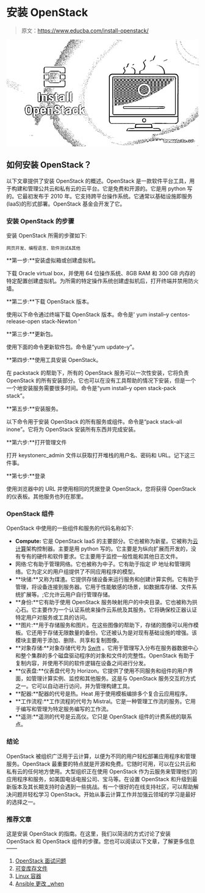 # 安装 OpenStack

> 原文：<https://www.educba.com/install-openstack/>

![Install OpenStack](img/251ac952a445a171235c329038df9c8f.png)



## 如何安装 OpenStack？

以下文章提供了安装 OpenStack 的概述。OpenStack 是一款软件平台工具，用于构建和管理公共云和私有云的云平台。它是免费和开源的。它是用 python 写的。它最初发布于 2010 年。它支持跨平台操作系统。它通常以基础设施即服务(IaaS)的形式部署。OpenStack 基金会开发了它。

### 安装 OpenStack 的步骤

安装 OpenStack 所需的步骤如下:

<small>网页开发、编程语言、软件测试&其他</small>

**第一步:**安装虚拟箱或创建虚拟机。

下载 Oracle virtual box，并使用 64 位操作系统、8GB RAM 和 300 GB 内存的特定配置创建虚拟机。为所需的特定操作系统创建虚拟机后，打开终端并禁用防火墙。

**第二步:**下载 OpenStack 版本。

使用以下命令通过终端下载 OpenStack 版本。命令是' yum install–y centos-release-open stack-Newton '

**第三步:**更新包。

使用下面的命令更新软件包。命令是“yum update–y”。

**第四步:**使用工具安装 OpenStack。

在 packstack 的帮助下，所有的 OpenStack 服务可以一次性安装，它将负责 OpenStack 的所有安装部分。它也可以在没有工具帮助的情况下安装，但是一个一个地安装服务需要很多时间。命令是“yum install–y open stack-pack stack”。

**第五步:**安装服务。

以下命令用于安装 OpenStack 的所有服务或组件。命令是“pack stack–all inone”。它将为 OpenStack 安装所有东西并完成安装。

**第六步:**打开管理文件

打开 keystonerc_admin 文件以获取打开堆栈的用户名、密码和 URL。记下这三件事。

**第七步:**登录

使用浏览器中的 URL 并使用相同的凭据登录 OpenStack，您将获得 OpenStack 的仪表板。其他服务也列在那里。

### OpenStack 组件

OpenStack 中使用的一些组件和服务的代码名称如下:

*   **Compute:** 它是 OpenStack IaaS 的主要部分。它也被称为新星。它被称为[云计算](https://www.educba.com/example-of-cloud-computing/)架构控制器。主要是用 python 写的。它主要是为纵向扩展而开发的，没有专有的硬件和软件要求。它主要用于监控一般性能和其他日志文件。
*   网络:它有助于管理网络。它也被称为中子。它有助于指定 IP 地址和管理网络。它为定义的用户组提供了不同应用程序的模型。
*   **块储:**又称为煤渣。它提供存储设备来运行服务和创建计算实例。它有助于管理，将设备连接到服务器。它用于性能敏感的场景，如数据库存储、文件系统扩展等。;它允许云用户自行管理存储。
*   **身份:**它有助于使用 OpenStack 服务映射用户的中央目录。它也被称为拱心石。它主要作为一个认证系统来操作云系统及其服务。它将确保校正器认证特定用户对服务或工具的访问。
*   **图片:**用于存储服务和图片。在这些图像的帮助下，存储的图像可以用作模板。它还用于存储无限数量的备份。它还被认为是对现有基础设施的增强。该模块主要用于添加、删除、共享和复制图像。
*   **对象存储:**对象存储代号为 [Swift](https://www.educba.com/install-swift/) 。它用于管理写入分布在服务器数据中心和整个集群的多个磁盘驱动程序的对象和文件的完整性。OpenStack 有助于复制内容，并使用不同的软件逻辑在设备之间进行分发。
*   **仪表盘:**仪表盘代号为 Horizon。它提供了使用不同服务和组件的用户界面，如管理计算实例、监控和其他服务。这是与 OpenStack 服务交互的方式之一。它可以自动进行访问，并为管理构建工具。
*   **配器:**配器的代号是热。Heat 用于使用模板编排多个复合云应用程序。
*   **工作流程:**工作流程的代号为 Mistral。它是一种管理工作流的服务。它用于编写和管理为特定服务编写的工作流。
*   **遥测:**遥测的代号是云高仪。它只是 OpenStack 组件的计费系统的联系点。

### 结论

OpenStack 被组织广泛用于云计算，以便为不同的用户轻松部署应用程序和管理服务。OpenStack 最重要的特点就是开源和免费。它随时可用，可以在公共云和私有云的任何地方使用。大型组织正在使用 OpenStack 作为云服务来管理他们的应用程序和服务，如美国电话电报公司、宝马等。在设置 OpenStack 和升级到最新版本及其长期支持时会遇到一些挑战。有一个很好的在线支持社区，可以帮助解决问题并轻松学习 OpenStack。开始从事云计算工作并加强云领域的学习是最好的选择之一。

### 推荐文章

这是安装 OpenStack 的指南。在这里，我们以简洁的方式讨论了安装 OpenStack 和 OpenStack 组件的步骤。您也可以阅读以下文章，了解更多信息——

1.  [OpenStack 面试问题](https://www.educba.com/openstack-interview-question/)
2.  [可变库存文件](https://www.educba.com/ansible-inventory-file/)
3.  [Linux 容器](https://www.educba.com/linux-container/)
4.  [Ansible 更改 _when](https://www.educba.com/ansible-changed_when/)





